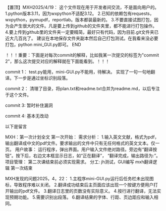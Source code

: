 【置顶】MXH2025/4/19：
这个文件现在用于开发者间交流，不是面向用户的。
1.python版本3.11，因为wxpython不适配3.12。
2.已知的依赖包有requests，wxpython，pymupdf，reportlab。版本都装最新的。
3.不要直接试图打包，因为会产生很大的文件。凡是要上传到github的文件夹里，都不能进行打包操作。
4.要上传到github里的文件夹一定要精简，最好只有代码，因为目前.git文件夹已近大几百兆了。
建议在本地保存文件夹副本然后自己打包测试。在我看来没必要打包，python mini_GUI.py即可。
END

！！！重要：下面是对每次commit的解释，比如我某一次提交的标签为"commit 2"，那么这次提交对应的解释就在下面能看到。！！！

commit 1：
test.py能用，mini-GUI.py不能用，待解决。
实现了一句一句地翻译。下一步是通过坐标识别段落。

commit 2：
清理了目录，将plan.txt和readme.txt合并为readme.md，以后专注于这个文件。

commit 3:
暂时补住漏洞

commit 4:
基本无改动

以下是留言

MXH：第一次计划全文
第一次开始：
需求分析：
1.输入英文文献，格式为pdf，输出翻译成中文的pdf文件。要求输出的文件中只有无任何格式的英文文本。仅一页。
用户故事：
运行程序，弹出界面。用户输入文件绝对路径。旁边有“翻译按钮”。按下后，右边文本框显示日志，如“正在翻译”，
“翻译完成，输出路径为:”。
项目管理：
第二次课结束前必须实现需求。
分工:
jh测试，GUI编写
mxh翻译逻辑
第一次结束

MXH发现的问题2025，4，22：
1.主程序mini-GUI.py运行后任务栏未出现图标，导致程序难以关闭。
2.翻译成功结束后主页面应该出现一个按键方便用户打开输出的pdf文件。
3.翻译日志里的页数没有实际意义。
4.按行进行翻译，无法实现预期功能。
5.需要识别出段落。
6.翻译结果的字体、行距、页边距应和输入相同。